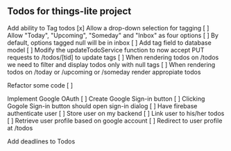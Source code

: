 ## Todos for things-lite project

Add ability to Tag todos
[x] Allow a drop-down selection for tagging
[ ] Allow "Today", "Upcoming", "Someday" and "Inbox" as four options
[ ] By default, options tagged null will be in inbox
[ ] Add tag field to database model
[ ] Modify the updateTodoService function to now accept PUT requests to /todos/[tid] to update tags
[ ] When rendering todos on /todos we need to filter and display todos only with null tags
[ ] When rendering todos on /today or /upcoming or /someday render appropiate todos

Refactor some code
[ ]

Implement Google OAuth
[ ] Create Google Sign-in button
[ ] Clicking Gogole Sign-in button should open sign-in dialog
[ ] Have firebase authenticate user
[ ] Store user on my backend
[ ] Link user to his/her todos
[ ] Retrieve user profile based on google account
[ ] Redirect to user profile at /todos

Add deadlines to Todos
